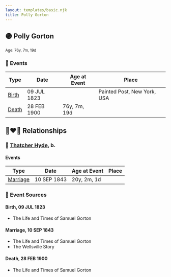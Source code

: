 ```yaml
---
layout: templates/basic.njk
title: Polly Gorton
---
```

## 🟣 Polly Gorton
<small>Age: 76y, 7m, 19d</small>

### 📆 Events

Type | Date | Age at Event | Place
------ | ------ | ------ | ------
[Birth](#event-event-3) | 09 JUL 1823 |  | Painted Post, New York, USA
[Death](#event-event-4) | 28 FEB 1900 | 76y, 7m, 19d |

## 👩‍❤️‍👨 Relationships

### 🔵 [Thatcher Hyde](/people/3/39742544), b.

#### Events

Type | Date | Age at Event | Place
------ | ------ | ------ | ------
[Marriage](#event-family-0-event-0) | 10 SEP 1843 | 20y, 2m, 1d |
### 📰 Event Sources

#### <a id="event-event-3"></a> Birth, 09 JUL 1823
* The Life and Times of Samuel Gorton

#### <a id="event-family-0-event-0"></a> Marriage, 10 SEP 1843
* The Life and Times of Samuel Gorton
* The Wellsville Story
#### <a id="event-event-4"></a> Death, 28 FEB 1900
* The Life and Times of Samuel Gorton
